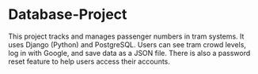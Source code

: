 # Database-Project
This project tracks and manages passenger numbers in tram systems. It uses Django (Python) and PostgreSQL. Users can see tram crowd levels, log in with Google, and save data as a JSON file. There is also a password reset feature to help users access their accounts.
